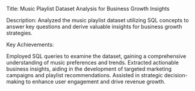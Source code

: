 Title: Music Playlist Dataset Analysis for Business Growth Insights

Description: Analyzed the music playlist dataset utilizing SQL concepts to answer key questions and derive valuable insights for business growth strategies.

Key Achievements:

Employed SQL queries to examine the dataset, gaining a comprehensive understanding of music preferences and trends.
Extracted actionable business insights, aiding in the development of targeted marketing campaigns and playlist recommendations.
Assisted in strategic decision-making to enhance user engagement and drive revenue growth.
